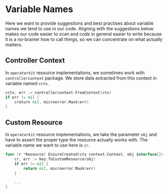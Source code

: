 # Variable Names

Here we want to provide suggestions and best practises about variable names we
tend to use in our code. Aligning with the suggestions below makes our code
easier to scan and code in general easier to write because it is a
no-brainer how to call things, so we can concentrate on what actually matters.

## Controller Context

In `operatorkit` resource implementations, we sometimes work with
`controllercontext` package. We store data extracted from this context in
variable named `cctx`.

```go
cctx, err := controllercontext.FromContext(ctx)
if err != nil {
	creturn nil, microerror.Mask(err)
}
```

## Custom Resource

In `operatorkit` resource implementations, we take the parameter `obj` and have
to assert the proper type the resource actually works with. The variable name
we want to use here is `cr`.

```go
func (r *Resource) EnsureCreated(ctx context.Context, obj interface{}) error {
	cr, err := key.ToCustomResource(obj)
	if err != nil {
		return nil, microerror.Mask(err)
	}

	...
}
```
